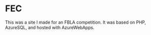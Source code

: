 # FEC
This was a site I made for an FBLA competition. It was based on PHP, AzureSQL, and hosted with AzureWebApps.
